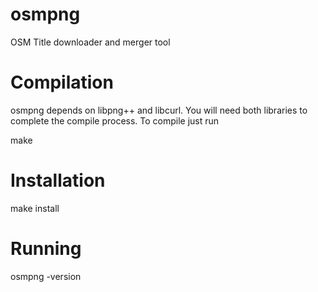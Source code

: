 osmpng
======

OSM Title downloader and merger tool


Compilation
===========

osmpng depends on libpng++ and libcurl. You will need both libraries to complete the compile process.
To compile just run

make

Installation
============

make install


Running
=======

osmpng -version
